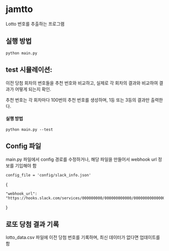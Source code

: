 # jamtto

Lotto 번호를 추출하는 프로그램


## 실행 방법
`python main.py`


## test 시뮬레이션:
이전 당첨 회차의 번호들을 추천 번호와 비교하고, 실제로 각 회차의 결과와 비교하여 결과가 어떻게 되는지 확인.

추천 번호는 각 회차마다 100번의 추천 번호를 생성하며, 1등 또는 3등의 결과만 출력한다. 


#### 실행 방법
`python main.py --test`


## Config 파일
main.py 파일에서 config 경로를 수정하거나,
해당 파일을 만들어서 webhook url 정보를 기입해야 함

`config_file = 'config/slack_info.json'`

{

    "webhook_url": "https://hooks.slack.com/services/000000000/000000000000/000000000000000000000000"   
}

## 로또 당첨 결과 기록
lotto_data.csv 파일에 이전 당첨 번호를 기록하며, 최신 데이터가 없다면 업데이트를 함
